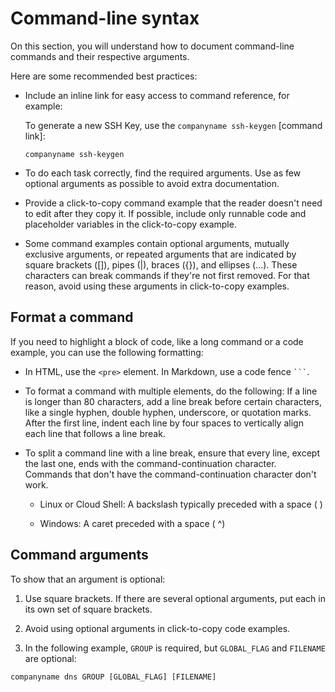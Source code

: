 # Command-line syntax

On this section, you will understand how to document command-line commands and their respective arguments.

Here are some recommended best practices:

- Include an inline link for easy access to command reference, for example:

    To generate a new SSH Key, use the `companyname ssh-keygen` [command link]:

    ```command-line
    companyname ssh-keygen
    ```

- To do each task correctly, find the required arguments. Use as few optional arguments as possible to avoid extra documentation.

- Provide a click-to-copy command example that the reader doesn't need to edit after they copy it. If possible, include only runnable code and placeholder variables in the click-to-copy example.

- Some command examples contain optional arguments, mutually exclusive arguments, or repeated arguments that are indicated by square brackets ([]), pipes (|), braces ({}), and ellipses (...). These characters can break commands if they're not first removed. For that reason, avoid using these arguments in click-to-copy examples.

## Format a command

If you need to highlight a block of code, like a long command or a code example, you can use the following formatting:

- In HTML, use the `<pre>` element.
In Markdown, use a code fence <code>```</code>.

- To format a command with multiple elements, do the following:
If a line is longer than 80 characters, add a line break before certain characters, like a single hyphen, double hyphen, underscore, or quotation marks. After the first line, indent each line by four spaces to vertically align each line that follows a line break.

- To split a command line with a line break, ensure that every line, except the last one, ends with the command-continuation character. Commands that don't have the command-continuation character don't work.

  - Linux or Cloud Shell: A backslash typically preceded with a space ( \)

  - Windows: A caret preceded with a space ( ^)

## Command arguments

To show that an argument is optional:

1. Use square brackets.
If there are several optional arguments, put each in its own set of square brackets.
2. Avoid using optional arguments in click-to-copy code examples.

3. In the following example, `GROUP` is required, but `GLOBAL_FLAG` and `FILENAME` are optional:

```command-line
companyname dns GROUP [GLOBAL_FLAG] [FILENAME]
```
